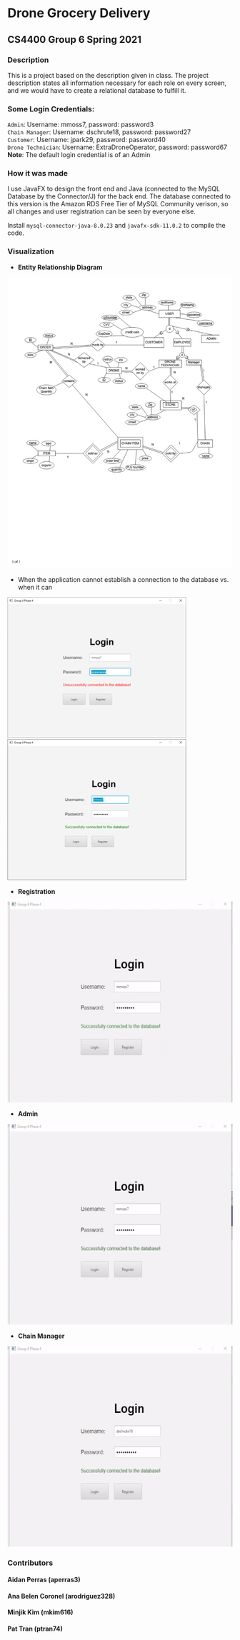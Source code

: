 # Drone Grocery Delivery

## CS4400 Group 6 Spring 2021
### Description
This is a project based on the description given in class. The project description states all information necessary for each role on every screen, and we would have to create a relational database to fulfill it.

### Some Login Credentials:
`Admin`: Username: mmoss7, password: password3 <br />
`Chain Manager`: Username: dschrute18, password: password27 <br />
`Customer`: Username: jpark29, password: password40 <br />
`Drone Technician`: Username: ExtraDroneOperator, password: password67 <br />
**Note**: The default login credential is of an Admin

### How it was made
I use JavaFX to design the front end and Java (connected to the MySQL Database by the Connector/J) for the back end. The database connected to this version is the Amazon RDS Free Tier of MySQL Community verison, so all changes and user registration can be seen by everyone else.

Install `mysql-connector-java-8.0.23` and `javafx-sdk-11.0.2` to compile the code.

### Visualization
* **Entity Relationship Diagram**<br />
<img src="visualizations/diagrams/Entity Relationship Diagram-1.png" alt="drawing"/>

* When the application cannot establish a connection to the database vs. when it can <br />
<img src="visualizations/database-fail.png" alt="drawing" width="400"/>
<img src="visualizations/database-success.png" alt="drawing" width="400"/><br />

* **Registration**<br />
<img src="visualizations/registration.gif" alt="drawing" height=450 width="600"/>

* **Admin**<br />
<img src="visualizations/admin.gif" alt="drawing" height=450 width="600"/>

* **Chain Manager**<br />
<img src="visualizations/Chain_Manager.gif" alt="drawing" height=450 width="600"/>


### Contributors
#### Aidan Perras (aperras3)
#### Ana Belen Coronel (arodriguez328)
#### Minjik Kim (mkim616)
#### Pat Tran (ptran74)
